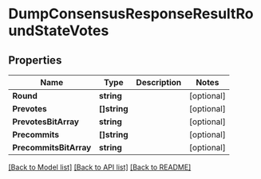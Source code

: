 # DumpConsensusResponseResultRoundStateVotes

## Properties

Name | Type | Description | Notes
------------ | ------------- | ------------- | -------------
**Round** | **string** |  | [optional] 
**Prevotes** | **[]string** |  | [optional] 
**PrevotesBitArray** | **string** |  | [optional] 
**Precommits** | **[]string** |  | [optional] 
**PrecommitsBitArray** | **string** |  | [optional] 

[[Back to Model list]](../README.md#documentation-for-models) [[Back to API list]](../README.md#documentation-for-api-endpoints) [[Back to README]](../README.md)


